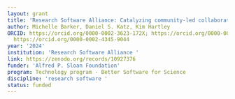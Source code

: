 ```yaml
---
layout: grant
title: 'Research Software Alliance: Catalyzing community-led collaborations'
author: Michelle Barker, Daniel S. Katz, Kim Hartley
ORCID: https://orcid.org/0000-0002-3623-172X; https://orcid.org/0000-0001-5934-7525;
  https://orcid.org/0000-0002-4345-9044
year: '2024'
institution: 'Research Software Alliance '
link: https://zenodo.org/records/10927376
funder: 'Alfred P. Sloan Foundation'
program: Technology program - Better Software for Science
discipline: 'research software '
status: funded
---
```


